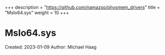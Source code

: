 +++
description = "https://github.com/namazso/physmem_drivers"
title = "MsIo64.sys"
weight = 10
+++

# MsIo64.sys

Created: 2023-01-09
Author: Michael Haag


